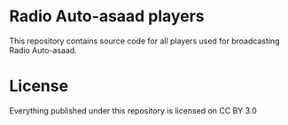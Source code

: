 # Radio Auto-asaad players

This repository contains source code for all players used for broadcasting Radio Auto-asaad.

# License
Everything published under this repository is licensed on CC BY 3.0
